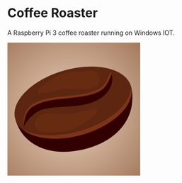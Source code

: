 # Coffee Roaster
A Raspberry Pi 3 coffee roaster running on Windows IOT.  

![Coffee Roaster](/WebRoasterAPI/Web/Content/Images/Logo-300x300.png?raw=true "Coffee Roaster")